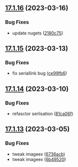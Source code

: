 ## [17.1.16](https://github.com/phandcock/GrampsView/compare/v17.1.15...v17.1.16) (2023-03-16)


### Bug Fixes

* update nugets ([2180c75](https://github.com/phandcock/GrampsView/commit/2180c7571d5e90ffa10629f2c93ebd4c10688836))



## [17.1.15](https://github.com/phandcock/GrampsView/compare/v17.1.14...v17.1.15) (2023-03-13)


### Bug Fixes

* fix seriallink bug ([ce99fb6](https://github.com/phandcock/GrampsView/commit/ce99fb63ddd3fb507846c5777fd25b5930e1a719))



## [17.1.14](https://github.com/phandcock/GrampsView/compare/v17.1.13...v17.1.14) (2023-03-10)


### Bug Fixes

* refasctor serlisation ([81ca06f](https://github.com/phandcock/GrampsView/commit/81ca06fe387d0105ba516ce76603f55e9c3df91c))



## [17.1.13](https://github.com/phandcock/GrampsView/compare/v17.1.12...v17.1.13) (2023-03-05)


### Bug Fixes

* tweak imageex ([6736acb](https://github.com/phandcock/GrampsView/commit/6736acb6b41f17f4bf8c67821af3dd2e9f634f9c))
* tweak imageex ([6b49520](https://github.com/phandcock/GrampsView/commit/6b4952051d6543b7c79937f4935dc47bcc749ca0))



